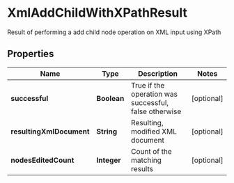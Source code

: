 

# XmlAddChildWithXPathResult

Result of performing a add child node operation on XML input using XPath

## Properties

| Name | Type | Description | Notes |
|------------ | ------------- | ------------- | -------------|
|**successful** | **Boolean** | True if the operation was successful, false otherwise |  [optional] |
|**resultingXmlDocument** | **String** | Resulting, modified XML document |  [optional] |
|**nodesEditedCount** | **Integer** | Count of the matching results |  [optional] |




